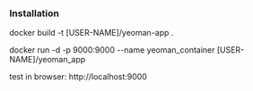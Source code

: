 ### Installation

docker build -t [USER-NAME]/yeoman-app .

docker run -d -p 9000:9000 --name yeoman_container [USER-NAME]/yeoman_app

test in browser: http://localhost:9000